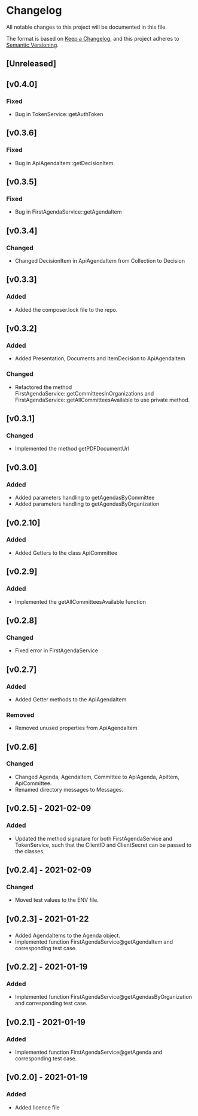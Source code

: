 # Changelog
All notable changes to this project will be documented in this file.

The format is based on [Keep a Changelog](https://keepachangelog.com/en/1.0.0/),
and this project adheres to [Semantic Versioning](https://semver.org/spec/v2.0.0.html).

## [Unreleased]

## [v0.4.0]

### Fixed
- Bug in TokenService::getAuthToken

## [v0.3.6]

### Fixed
- Bug in ApiAgendaItem::getDecisionItem

## [v0.3.5]

### Fixed
- Bug in FirstAgendaService::getAgendaItem

## [v0.3.4]

### Changed
- Changed DecisionItem in ApiAgendaItem from Collection to Decision

## [v0.3.3]

### Added
- Added the composer.lock file to the repo. 

## [v0.3.2]

### Added
- Added Presentation, Documents and ItemDecision to ApiAgendaItem

### Changed
- Refactored the method FirstAgendaService::getCommitteesInOrganizations and 
  FirstAgendaService::getAllCommitteesAvailable to use private method.

## [v0.3.1]

### Changed
- Implemented the method getPDFDocumentUrl

## [v0.3.0]

### Added
- Added parameters handling to getAgendasByCommittee
- Added parameters handling to getAgendasByOrganization

## [v0.2.10]

### Added
- Added Getters to the class ApiCommittee

## [v0.2.9]

### Added
- Implemented the getAllCommitteesAvailable function

## [v0.2.8]

### Changed
- Fixed error in FirstAgendaService

## [v0.2.7]

### Added
- Added Getter methods to the ApiAgendaItem

### Removed
- Removed unused properties from ApiAgendaItem

## [v0.2.6]

### Changed
- Changed Agenda, AgendaItem, Committee to ApiAgenda, ApiItem, ApiCommittee.
- Renamed directory messages to Messages.

## [v0.2.5] - 2021-02-09

### Added
- Updated the method signature for both FirstAgendaService and TokenService, such that 
the ClientID and ClientSecret can be passed to the classes.

## [v0.2.4] - 2021-02-09

### Changed
- Moved test values to the ENV file.

## [v0.2.3] - 2021-01-22

###
- Added AgendaItems to the Agenda object.
- Implemented function FirstAgendaService@getAgendaItem and corresponding test case.

## [v0.2.2] - 2021-01-19

### Added
- Implemented function FirstAgendaService@getAgendasByOrganization and corresponding test case.


## [v0.2.1] - 2021-01-19

### Added
- Implemented function FirstAgendaService@getAgenda and corresponding test case.

## [v0.2.0] - 2021-01-19

### Added
- Added licence file

